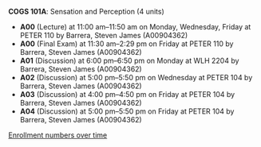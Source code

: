 **COGS 101A**: Sensation and Perception (4 units)

- **A00** (Lecture) at 11:00 am–11:50 am on Monday, Wednesday, Friday at PETER 110 by Barrera, Steven James (A00904362)
- **A00** (Final Exam) at 11:30 am–2:29 pm on Friday at PETER 110 by Barrera, Steven James (A00904362)
- **A01** (Discussion) at 6:00 pm–6:50 pm on Monday at WLH 2204 by Barrera, Steven James (A00904362)
- **A02** (Discussion) at 5:00 pm–5:50 pm on Wednesday at PETER 104 by Barrera, Steven James (A00904362)
- **A03** (Discussion) at 4:00 pm–4:50 pm on Friday at PETER 104 by Barrera, Steven James (A00904362)
- **A04** (Discussion) at 5:00 pm–5:50 pm on Friday at PETER 104 by Barrera, Steven James (A00904362)

[Enrollment numbers over time](./COGS101A.tsv)
